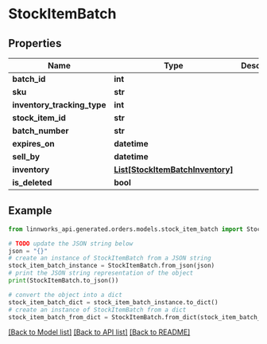 # StockItemBatch


## Properties

Name | Type | Description | Notes
------------ | ------------- | ------------- | -------------
**batch_id** | **int** |  | [optional] 
**sku** | **str** |  | [optional] 
**inventory_tracking_type** | **int** |  | [optional] 
**stock_item_id** | **str** |  | [optional] 
**batch_number** | **str** |  | [optional] 
**expires_on** | **datetime** |  | [optional] 
**sell_by** | **datetime** |  | [optional] 
**inventory** | [**List[StockItemBatchInventory]**](StockItemBatchInventory.md) |  | [optional] 
**is_deleted** | **bool** |  | [optional] 

## Example

```python
from linnworks_api.generated.orders.models.stock_item_batch import StockItemBatch

# TODO update the JSON string below
json = "{}"
# create an instance of StockItemBatch from a JSON string
stock_item_batch_instance = StockItemBatch.from_json(json)
# print the JSON string representation of the object
print(StockItemBatch.to_json())

# convert the object into a dict
stock_item_batch_dict = stock_item_batch_instance.to_dict()
# create an instance of StockItemBatch from a dict
stock_item_batch_from_dict = StockItemBatch.from_dict(stock_item_batch_dict)
```
[[Back to Model list]](../README.md#documentation-for-models) [[Back to API list]](../README.md#documentation-for-api-endpoints) [[Back to README]](../README.md)


